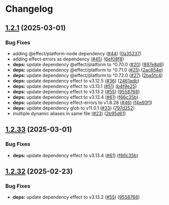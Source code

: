 # Changelog

## [1.2.1](https://github.com/jpb06/ts-paths-resolver/compare/v1.2.0...v1.2.1) (2025-03-01)


### Bug Fixes

* adding @effect/platform-node dependency ([#44](https://github.com/jpb06/ts-paths-resolver/issues/44)) ([0a35237](https://github.com/jpb06/ts-paths-resolver/commit/0a35237c45516c6fd5f5fbc949608a88f4435139))
* adding effect-errors as dependency ([#45](https://github.com/jpb06/ts-paths-resolver/issues/45)) ([6ef08f8](https://github.com/jpb06/ts-paths-resolver/commit/6ef08f8c660e65ee781ea63cec9f6a43844aa7b5))
* **deps:** update dependency @effect/platform to ^0.70.0 ([#20](https://github.com/jpb06/ts-paths-resolver/issues/20)) ([897e8d6](https://github.com/jpb06/ts-paths-resolver/commit/897e8d690c7ec6e6031f56f38c301b4457feaee8))
* **deps:** update dependency @effect/platform to ^0.71.0 ([#25](https://github.com/jpb06/ts-paths-resolver/issues/25)) ([2ac654e](https://github.com/jpb06/ts-paths-resolver/commit/2ac654e5290a277d38ac40b57d79d2d7eb1654b6))
* **deps:** update dependency @effect/platform to ^0.72.0 ([#27](https://github.com/jpb06/ts-paths-resolver/issues/27)) ([2ba5fc4](https://github.com/jpb06/ts-paths-resolver/commit/2ba5fc48a5dd260a6e38c902a0869edc9d63ed9f))
* **deps:** update dependency effect to v3.12.5 ([#36](https://github.com/jpb06/ts-paths-resolver/issues/36)) ([2461adb](https://github.com/jpb06/ts-paths-resolver/commit/2461adbbee6720e32565fd52f2245449080ee0ec))
* **deps:** update dependency effect to v3.13.1 ([#51](https://github.com/jpb06/ts-paths-resolver/issues/51)) ([b4f9e25](https://github.com/jpb06/ts-paths-resolver/commit/b4f9e258e46acfa7deaef5fe2e5a75fcd39092ad))
* **deps:** update dependency effect to v3.13.2 ([#55](https://github.com/jpb06/ts-paths-resolver/issues/55)) ([9558768](https://github.com/jpb06/ts-paths-resolver/commit/955876849bd14dd9ae9ed21fdd5be028366efcbf))
* **deps:** update dependency effect to v3.13.4 ([#61](https://github.com/jpb06/ts-paths-resolver/issues/61)) ([f66c35b](https://github.com/jpb06/ts-paths-resolver/commit/f66c35baa6c4ea6914d54d1931408c6af6a846ad))
* **deps:** update dependency effect-errors to v1.8.28 ([#46](https://github.com/jpb06/ts-paths-resolver/issues/46)) ([f4e60f1](https://github.com/jpb06/ts-paths-resolver/commit/f4e60f1f764821900bd782713b9322748bf8d7aa))
* **deps:** update dependency glob to v11.0.1 ([#33](https://github.com/jpb06/ts-paths-resolver/issues/33)) ([797d252](https://github.com/jpb06/ts-paths-resolver/commit/797d25269df5ecdffa3610251a7e7e0aa7655453))
* multiple dynamic aliases in same file ([#23](https://github.com/jpb06/ts-paths-resolver/issues/23)) ([2b95d61](https://github.com/jpb06/ts-paths-resolver/commit/2b95d61858ab3c797132110ad629f757e6db942b))

## [1.2.33](https://github.com/jpb06/ts-paths-resolver/compare/v1.2.32...v1.2.33) (2025-03-01)


### Bug Fixes

* **deps:** update dependency effect to v3.13.4 ([#61](https://github.com/jpb06/ts-paths-resolver/issues/61)) ([f66c35b](https://github.com/jpb06/ts-paths-resolver/commit/f66c35baa6c4ea6914d54d1931408c6af6a846ad))

## [1.2.32](https://github.com/jpb06/ts-paths-resolver/compare/v1.2.31...v1.2.32) (2025-02-23)


### Bug Fixes

* **deps:** update dependency effect to v3.13.2 ([#55](https://github.com/jpb06/ts-paths-resolver/issues/55)) ([9558768](https://github.com/jpb06/ts-paths-resolver/commit/955876849bd14dd9ae9ed21fdd5be028366efcbf))
